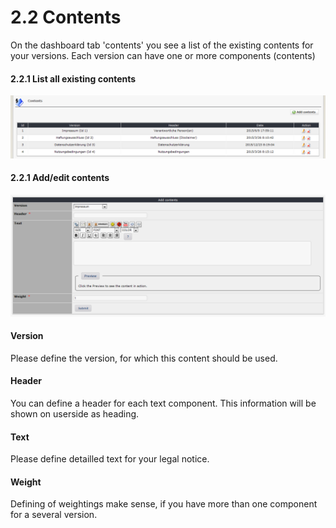 # 2.2 Contents

On the dashboard tab 'contents' you see a list of the existing contents for your versions. Each version can have one or more components (contents)

#### 2.2.1 List all existing contents
![](../assets/2admin_contents_list.png)

#### 2.2.1 Add/edit contents
![](../assets/2admin_contents_add.png)

#### Version
Please define the version, for which this content should be used.

#### Header
You can define a header for each text component. This information will be shown on userside as heading.

#### Text
Please define detailled text for your legal notice.

#### Weight
Defining of weightings make sense, if you have more than one component for a several version.
